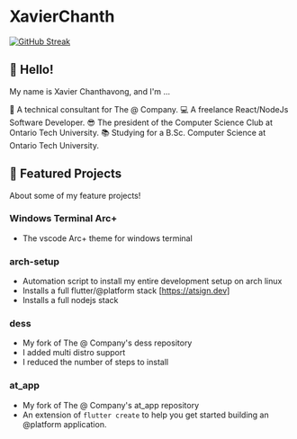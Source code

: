 # XavierChanth

[![GitHub Streak](http://github-readme-streak-stats.herokuapp.com?user=XavierChanth&theme=dracula&hide_border=true)](https://git.io/streak-stats)

## 👋 Hello!

My name is Xavier Chanthavong, and I'm ...

💙 A technical consultant for The @ Company.
💻 A freelance React/NodeJs Software Developer.
😎 The president of the Computer Science Club at Ontario Tech University.
📚 Studying for a B.Sc. Computer Science at Ontario Tech University.

## 📃 Featured Projects

About some of my feature projects!

### Windows Terminal Arc+

- The vscode Arc+ theme for windows terminal

### arch-setup

- Automation script to install my entire development setup on arch linux
- Installs a full flutter/@platform stack [https://atsign.dev]
- Installs a full nodejs stack

### dess

- My fork of The @ Company's dess repository
- I added multi distro support
- I reduced the number of steps to install

### at_app

- My fork of The @ Company's at_app repository
- An extension of `flutter create` to help you get started building an @platform application.



<!--
**XavierChanth/XavierChanth** is a ✨ _special_ ✨ repository because its `README.md` (this file) appears on your GitHub profile.

Here are some ideas to get you started:

- 🔭 I’m currently working on ...
- 🌱 I’m currently learning ...
- 👯 I’m looking to collaborate on ...
- 🤔 I’m looking for help with ...
- 💬 Ask me about ...
- 📫 How to reach me: ...
- 😄 Pronouns: ...
- ⚡ Fun fact: ...
-->
